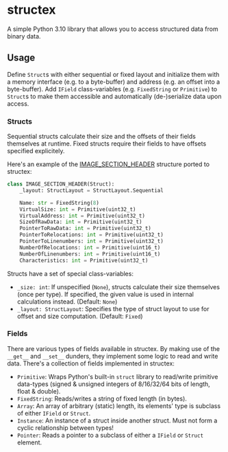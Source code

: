 # structex

A simple Python 3.10 library that allows you to access structured data from binary data.

## Usage
Define `Struct`s with either sequential or fixed layout and initialize them with a memory interface (e.g. to a byte-buffer) and address (e.g. an offset into a byte-buffer). Add `IField` class-variables (e.g. `FixedString` or `Primitive`) to `Struct`s to make them accessible and automatically (de-)serialize data upon access.

### Structs
Sequential structs calculate their size and the offsets of their fields themselves at runtime. Fixed structs require their fields to have offsets specified explicitely.

Here's an example of the [IMAGE_SECTION_HEADER](https://docs.microsoft.com/en-us/windows/win32/api/winnt/ns-winnt-image_section_header) structure ported to structex:

```python
class IMAGE_SECTION_HEADER(Struct):
    _layout: StructLayout = StructLayout.Sequential

    Name: str = FixedString(8)
    VirtualSize: int = Primitive(uint32_t) 
    VirtualAddress: int = Primitive(uint32_t) 
    SizeOfRawData: int = Primitive(uint32_t) 
    PointerToRawData: int = Primitive(uint32_t) 
    PointerToRelocations: int = Primitive(uint32_t) 
    PointerToLinenumbers: int = Primitive(uint32_t) 
    NumberOfRelocations: int = Primitive(uint16_t) 
    NumberOfLinenumbers: int = Primitive(uint16_t) 
    Characteristics: int = Primitive(uint32_t) 
```

Structs have a set of special class-variables:

* `_size: int`: If unspecified (`None`), structs calculate their size themselves (once per type). If specified, the given value is used in internal calculations instead. (Default: `None`)
* `_layout: StructLayout`: Specifies the type of struct layout to use for offset and size computation. (Default: `Fixed`)

### Fields
There are various types of fields available in structex. By making use of the `__get__` and `__set__` dunders, they implement some logic to read and write data. There's a collection of fields implemented in structex:

* `Primitive`: Wraps Python's built-in `struct` library to read/write primitive data-types (signed & unsigned integers of 8/16/32/64 bits of length, float & double).
* `FixedString`: Reads/writes a string of fixed length (in bytes).
* `Array`: An array of arbitrary (static) length, its elements' type is subclass of either `IField` or `Struct`.
* `Instance`: An instance of a struct inside another struct. Must not form a cyclic relationship between types!
* `Pointer`: Reads a pointer to a subclass of either a `IField` or `Struct` element.
